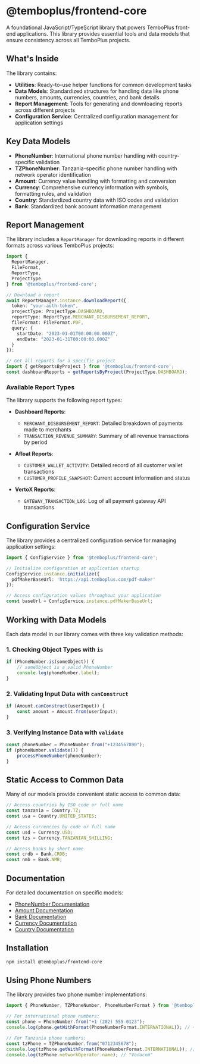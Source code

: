 # @temboplus/frontend-core

A foundational JavaScript/TypeScript library that powers TemboPlus front-end applications. This library provides essential tools and data models that ensure consistency across all TemboPlus projects.

## What's Inside

The library contains:

* **Utilities**: Ready-to-use helper functions for common development tasks
* **Data Models**: Standardized structures for handling data like phone numbers, amounts, currencies, countries, and bank details
* **Report Management**: Tools for generating and downloading reports across different projects
* **Configuration Service**: Centralized configuration management for application settings

## Key Data Models

- **PhoneNumber**: International phone number handling with country-specific validation
- **TZPhoneNumber**: Tanzania-specific phone number handling with network operator identification
- **Amount**: Currency value handling with formatting and conversion
- **Currency**: Comprehensive currency information with symbols, formatting rules, and validation
- **Country**: Standardized country data with ISO codes and validation
- **Bank**: Standardized bank account information management

## Report Management

The library includes a `ReportManager` for downloading reports in different formats across various TemboPlus projects:

```typescript
import { 
  ReportManager, 
  FileFormat, 
  ReportType, 
  ProjectType 
} from '@temboplus/frontend-core';

// Download a report
await ReportManager.instance.downloadReport({
  token: "your-auth-token",
  projectType: ProjectType.DASHBOARD,
  reportType: ReportType.MERCHANT_DISBURSEMENT_REPORT,
  fileFormat: FileFormat.PDF,
  query: {
    startDate: "2023-01-01T00:00:00.000Z",
    endDate: "2023-01-31T00:00:00.000Z"
  }
});

// Get all reports for a specific project
import { getReportsByProject } from '@temboplus/frontend-core';
const dashboardReports = getReportsByProject(ProjectType.DASHBOARD);
```

### Available Report Types

The library supports the following report types:

- **Dashboard Reports**:
  - `MERCHANT_DISBURSEMENT_REPORT`: Detailed breakdown of payments made to merchants
  - `TRANSACTION_REVENUE_SUMMARY`: Summary of all revenue transactions by period
  
- **Afloat Reports**:
  - `CUSTOMER_WALLET_ACTIVITY`: Detailed record of all customer wallet transactions
  - `CUSTOMER_PROFILE_SNAPSHOT`: Current account information and status
  
- **VertoX Reports**:
  - `GATEWAY_TRANSACTION_LOG`: Log of all payment gateway API transactions

## Configuration Service

The library provides a centralized configuration service for managing application settings:

```typescript
import { ConfigService } from '@temboplus/frontend-core';

// Initialize configuration at application startup
ConfigService.instance.initialize({
  pdfMakerBaseUrl: 'https://api.temboplus.com/pdf-maker'
});

// Access configuration values throughout your application
const baseUrl = ConfigService.instance.pdfMakerBaseUrl;
```

## Working with Data Models

Each data model in our library comes with three key validation methods:

### 1. Checking Object Types with `is`

```typescript
if (PhoneNumber.is(someObject)) {
    // someObject is a valid PhoneNumber
    console.log(phoneNumber.label);
}
```

### 2. Validating Input Data with `canConstruct`

```typescript
if (Amount.canConstruct(userInput)) {
    const amount = Amount.from(userInput);
}
```

### 3. Verifying Instance Data with `validate`

```typescript
const phoneNumber = PhoneNumber.from("+1234567890");
if (phoneNumber.validate()) {
    processPhoneNumber(phoneNumber);
}
```

## Static Access to Common Data

Many of our models provide convenient static access to common data:

```typescript
// Access countries by ISO code or full name
const tanzania = Country.TZ;
const usa = Country.UNITED_STATES;

// Access currencies by code or full name
const usd = Currency.USD;
const tzs = Currency.TANZANIAN_SHILLING;

// Access banks by short name
const crdb = Bank.CRDB;
const nmb = Bank.NMB;
```

## Documentation

For detailed documentation on specific models:

- [PhoneNumber Documentation](./docs/phone_number.md)
- [Amount Documentation](./docs/amount.md)
- [Bank Documentation](./docs/bank.md)
- [Currency Documentation](./docs/currency.md)
- [Country Documentation](./docs/country.md)

## Installation

```bash
npm install @temboplus/frontend-core
```

## Using Phone Numbers

The library provides two phone number implementations:

```typescript
import { PhoneNumber, TZPhoneNumber, PhoneNumberFormat } from '@temboplus/frontend-core';

// For international phone numbers:
const phone = PhoneNumber.from("+1 (202) 555-0123");
console.log(phone.getWithFormat(PhoneNumberFormat.INTERNATIONAL)); // +12025550123

// For Tanzania phone numbers:
const tzPhone = TZPhoneNumber.from("0712345678");
console.log(tzPhone.getWithFormat(PhoneNumberFormat.INTERNATIONAL)); // +255 712 345 678
console.log(tzPhone.networkOperator.name); // "Vodacom"
```